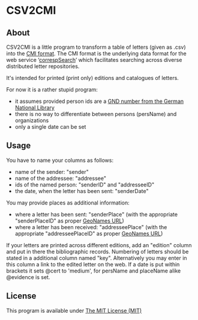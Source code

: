 # CSV2CMI

## About

CSV2CMI is a little program to transform a table of letters (given as .csv) into the [CMI format](https://github.com/TEI-Correspondence-SIG/CMIF).
The CMI format is the underlying data format for the web service ‘[correspSearch](http://correspsearch.bbaw.de/)’ which facilitates searching across diverse distributed letter repositories.

It's intended for printed (print only) editions and catalogues of letters.

For now it is a rather stupid program:
* it assumes provided person ids are a [GND number from the German National Library](http://www.dnb.de/gnd)
* there is no way to differentiate between persons (persName) and organizations
* only a single date can be set

## Usage

You have to name your columns as follows:
* name of the sender: "sender"
* name of the addressee: "addressee"
* ids of the named person: "senderID" and "addresseeID"
* the date, when the letter has been sent: "senderDate"

You may provide places as additional information:
* where a letter has been sent: "senderPlace" (with the appropriate "senderPlaceID" as proper [GeoNames URL](http://www.geonames.org/))
* where a letter has been received: "addresseePlace" (with the appropriate "addresseePlaceID" as proper [GeoNames URL](http://www.geonames.org/))

If your letters are printed across different editions, add an "edition" column and put in there the bibliographic records. Numbering of letters should be stated in a additional column named "key". Alternatively you may enter in this column a link to the edited letter on the web.
If a date is put within brackets it sets @cert to 'medium', for persName and placeName alike @evidence is set.

## License

This program is available under [The MIT License (MIT)](https://opensource.org/licenses/MIT)
